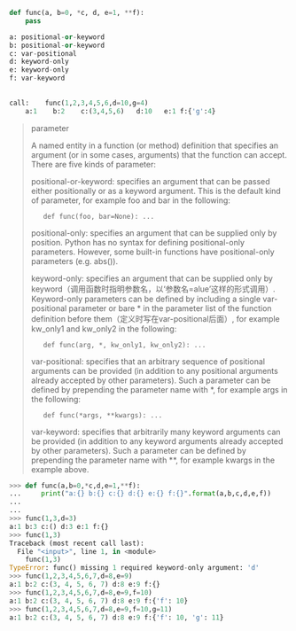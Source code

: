 ```python
def func(a, b=0, *c, d, e=1, **f):
    pass

a: positional-or-keyword   
b: positional-or-keyword
c: var-positional
d: keyword-only
e: keyword-only
f: var-keyword
    
    
call:    func(1,2,3,4,5,6,d=10,g=4)
    a:1    b:2    c:(3,4,5,6)   d:10   e:1 f:{'g':4} 
```



>parameter
>
>    A named entity in a function (or method) definition that specifies an argument (or in some cases, arguments) that the function can accept. There are five kinds of parameter:
>
>    positional-or-keyword: specifies an argument that can be passed either positionally or as a keyword argument. This is the default kind of parameter, for example foo and bar in the following:
>
>        def func(foo, bar=None): ...
>
>    positional-only: specifies an argument that can be supplied only by position. Python has no syntax for defining positional-only parameters. However, some built-in functions have positional-only parameters (e.g. abs()).
>
>    keyword-only: specifies an argument that can be supplied only by keyword（调用函数时指明参数名，以‘参数名=alue’这样的形式调用）. Keyword-only parameters can be defined by including a single var-positional parameter or bare * in the parameter list of the function definition before them（定义时写在var-positional后面）, for example kw_only1 and kw_only2 in the following:
>    
>        def func(arg, *, kw_only1, kw_only2): ...
>    
>    var-positional: specifies that an arbitrary sequence of positional arguments can be provided (in addition to any positional arguments already accepted by other parameters). Such a parameter can be defined by prepending the parameter name with *, for example args in the following:
>    
>        def func(*args, **kwargs): ...
>    
>    var-keyword: specifies that arbitrarily many keyword arguments can be provided (in addition to any keyword arguments already accepted by other parameters). Such a parameter can be defined by prepending the parameter name with **, for example kwargs in the example above.



```python
>>> def func(a,b=0,*c,d,e=1,**f):
...     print("a:{} b:{} c:{} d:{} e:{} f:{}".format(a,b,c,d,e,f))
...     
... 
>>> func(1,3,d=3)
a:1 b:3 c:() d:3 e:1 f:{}
>>> func(1,3)
Traceback (most recent call last):
  File "<input>", line 1, in <module>
    func(1,3)
TypeError: func() missing 1 required keyword-only argument: 'd'
>>> func(1,2,3,4,5,6,7,d=8,e=9)
a:1 b:2 c:(3, 4, 5, 6, 7) d:8 e:9 f:{}
>>> func(1,2,3,4,5,6,7,d=8,e=9,f=10)
a:1 b:2 c:(3, 4, 5, 6, 7) d:8 e:9 f:{'f': 10}
>>> func(1,2,3,4,5,6,7,d=8,e=9,f=10,g=11)
a:1 b:2 c:(3, 4, 5, 6, 7) d:8 e:9 f:{'f': 10, 'g': 11}

```

